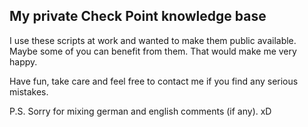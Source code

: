 ## My private Check Point knowledge base ##

I use these scripts at work and wanted to make them public available. Maybe some of you can benefit from them. 
That would make me very happy. 

Have fun, take care and feel free to contact me if you find any serious mistakes.

P.S. Sorry for mixing german and english comments (if any). xD 
